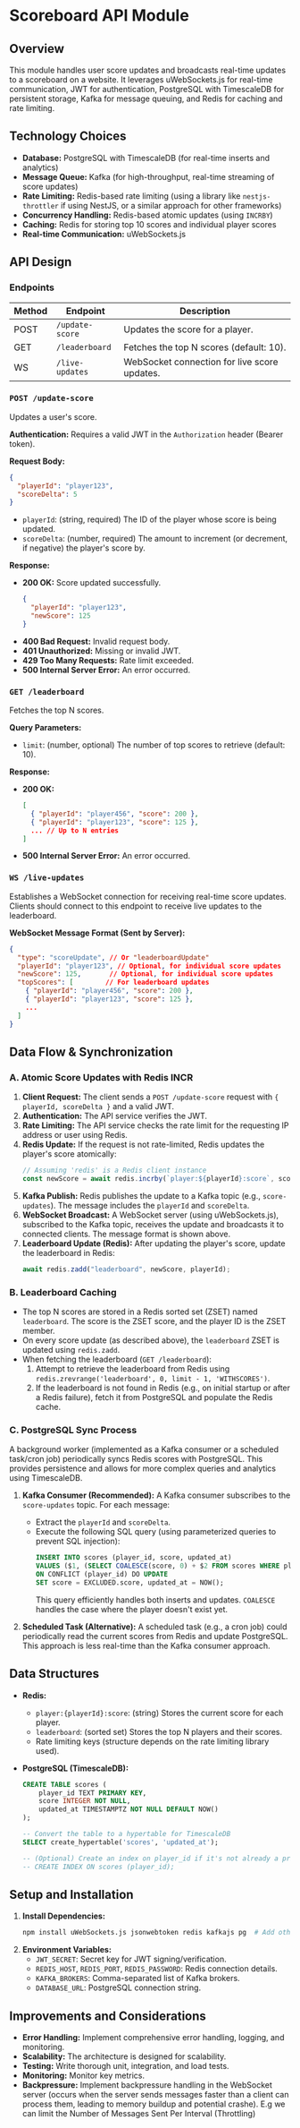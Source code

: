 # Scoreboard API Module

## Overview

This module handles user score updates and broadcasts real-time updates to a scoreboard on a website. It leverages uWebSockets.js for real-time communication, JWT for authentication, PostgreSQL with TimescaleDB for persistent storage, Kafka for message queuing, and Redis for caching and rate limiting.

## Technology Choices

- **Database:** PostgreSQL with TimescaleDB (for real-time inserts and analytics)
- **Message Queue:** Kafka (for high-throughput, real-time streaming of score updates)
- **Rate Limiting:** Redis-based rate limiting (using a library like `nestjs-throttler` if using NestJS, or a similar approach for other frameworks)
- **Concurrency Handling:** Redis-based atomic updates (using `INCRBY`)
- **Caching:** Redis for storing top 10 scores and individual player scores
- **Real-time Communication:** uWebSockets.js

## API Design

### Endpoints

| Method | Endpoint        | Description                                  |
| ------ | --------------- | -------------------------------------------- |
| POST   | `/update-score` | Updates the score for a player.              |
| GET    | `/leaderboard`  | Fetches the top N scores (default: 10).      |
| WS     | `/live-updates` | WebSocket connection for live score updates. |

### `POST /update-score`

Updates a user's score.

**Authentication:** Requires a valid JWT in the `Authorization` header (Bearer token).

**Request Body:**

```json
{
  "playerId": "player123",
  "scoreDelta": 5
}
```

- `playerId`: (string, required) The ID of the player whose score is being updated.
- `scoreDelta`: (number, required) The amount to increment (or decrement, if negative) the player's score by.

**Response:**

- **200 OK:** Score updated successfully.
  ```json
  {
    "playerId": "player123",
    "newScore": 125
  }
  ```
- **400 Bad Request:** Invalid request body.
- **401 Unauthorized:** Missing or invalid JWT.
- **429 Too Many Requests:** Rate limit exceeded.
- **500 Internal Server Error:** An error occurred.

### `GET /leaderboard`

Fetches the top N scores.

**Query Parameters:**

- `limit`: (number, optional) The number of top scores to retrieve (default: 10).

**Response:**

- **200 OK:**
  ```json
  [
    { "playerId": "player456", "score": 200 },
    { "playerId": "player123", "score": 125 },
    ... // Up to N entries
  ]
  ```
- **500 Internal Server Error:** An error occurred.

### `WS /live-updates`

Establishes a WebSocket connection for receiving real-time score updates. Clients should connect to this endpoint to receive live updates to the leaderboard.

**WebSocket Message Format (Sent by Server):**

```json
{
  "type": "scoreUpdate", // Or "leaderboardUpdate"
  "playerId": "player123", // Optional, for individual score updates
  "newScore": 125,       // Optional, for individual score updates
  "topScores": [        // For leaderboard updates
    { "playerId": "player456", "score": 200 },
    { "playerId": "player123", "score": 125 },
    ...
  ]
}
```

## Data Flow & Synchronization

### A. Atomic Score Updates with Redis INCR

1.  **Client Request:** The client sends a `POST /update-score` request with `{ playerId, scoreDelta }` and a valid JWT.
2.  **Authentication:** The API service verifies the JWT.
3.  **Rate Limiting:** The API service checks the rate limit for the requesting IP address or user using Redis.
4.  **Redis Update:** If the request is not rate-limited, Redis updates the player's score atomically:
    ```javascript
    // Assuming 'redis' is a Redis client instance
    const newScore = await redis.incrby(`player:${playerId}:score`, scoreDelta);
    ```
5.  **Kafka Publish:** Redis publishes the update to a Kafka topic (e.g., `score-updates`). The message includes the `playerId` and `scoreDelta`.
6.  **WebSocket Broadcast:** A WebSocket server (using uWebSockets.js), subscribed to the Kafka topic, receives the update and broadcasts it to connected clients. The message format is shown above.
7.  **Leaderboard Update (Redis):** After updating the player's score, update the leaderboard in Redis:
    ```javascript
    await redis.zadd("leaderboard", newScore, playerId);
    ```

### B. Leaderboard Caching

- The top N scores are stored in a Redis sorted set (ZSET) named `leaderboard`. The score is the ZSET score, and the player ID is the ZSET member.
- On every score update (as described above), the `leaderboard` ZSET is updated using `redis.zadd`.
- When fetching the leaderboard (`GET /leaderboard`):
  1.  Attempt to retrieve the leaderboard from Redis using `redis.zrevrange('leaderboard', 0, limit - 1, 'WITHSCORES')`.
  2.  If the leaderboard is not found in Redis (e.g., on initial startup or after a Redis failure), fetch it from PostgreSQL and populate the Redis cache.

### C. PostgreSQL Sync Process

A background worker (implemented as a Kafka consumer or a scheduled task/cron job) periodically syncs Redis scores with PostgreSQL. This provides persistence and allows for more complex queries and analytics using TimescaleDB.

1.  **Kafka Consumer (Recommended):** A Kafka consumer subscribes to the `score-updates` topic. For each message:

    - Extract the `playerId` and `scoreDelta`.
    - Execute the following SQL query (using parameterized queries to prevent SQL injection):
      ```sql
      INSERT INTO scores (player_id, score, updated_at)
      VALUES ($1, (SELECT COALESCE(score, 0) + $2 FROM scores WHERE player_id = $1), NOW())
      ON CONFLICT (player_id) DO UPDATE
      SET score = EXCLUDED.score, updated_at = NOW();
      ```
      This query efficiently handles both inserts and updates. `COALESCE` handles the case where the player doesn't exist yet.

2.  **Scheduled Task (Alternative):** A scheduled task (e.g., a cron job) could periodically read the current scores from Redis and update PostgreSQL. This approach is less real-time than the Kafka consumer approach.

## Data Structures

- **Redis:**

  - `player:{playerId}:score`: (string) Stores the current score for each player.
  - `leaderboard`: (sorted set) Stores the top N players and their scores.
  - Rate limiting keys (structure depends on the rate limiting library used).

- **PostgreSQL (TimescaleDB):**

  ```sql
  CREATE TABLE scores (
      player_id TEXT PRIMARY KEY,
      score INTEGER NOT NULL,
      updated_at TIMESTAMPTZ NOT NULL DEFAULT NOW()
  );

  -- Convert the table to a hypertable for TimescaleDB
  SELECT create_hypertable('scores', 'updated_at');

  -- (Optional) Create an index on player_id if it's not already a primary key
  -- CREATE INDEX ON scores (player_id);
  ```

## Setup and Installation

1.  **Install Dependencies:**
    ```bash
    npm install uWebSockets.js jsonwebtoken redis kafkajs pg  # Add other dependencies as needed
    ```
2.  **Environment Variables:**
    - `JWT_SECRET`: Secret key for JWT signing/verification.
    - `REDIS_HOST`, `REDIS_PORT`, `REDIS_PASSWORD`: Redis connection details.
    - `KAFKA_BROKERS`: Comma-separated list of Kafka brokers.
    - `DATABASE_URL`: PostgreSQL connection string.

## Improvements and Considerations

- **Error Handling:** Implement comprehensive error handling, logging, and monitoring.
- **Scalability:** The architecture is designed for scalability.
- **Testing:** Write thorough unit, integration, and load tests.
- **Monitoring:** Monitor key metrics.
- **Backpressure:** Implement backpressure handling in the WebSocket server (occurs when the server sends messages faster than a client can process them, leading to memory buildup and potential crashe). E.g we can limit the Number of Messages Sent Per Interval (Throttling)
